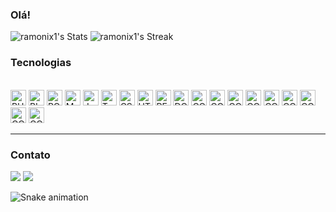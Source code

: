 ### Olá!

![ramonix1's Stats](https://github-readme-stats.vercel.app/api?username=ramonix1&theme=algolia&show_icons=true&hide_border=true&count_private=true)
![ramonix1's Streak](https://github-readme-streak-stats.herokuapp.com/?user=ramonix1&theme=algolia&hide_border=true)

  <!--Tecnologias-->
  <h3>Tecnologias</h3>
  <div style="display: inline_block"><br>
  <img src="https://img.shields.io/badge/FIGMA-282C34?logo=figma&logoColor=3178C6" alt="PHP logo" title="FIGMA" height="25" />
  <img src="https://img.shields.io/badge/BIZAGI-282C34?logo=BIZAGIO&logoColor=3178C6" alt="BIZAGI logo" title="BIZAGI" height="25" />
  <img src="https://img.shields.io/badge/POSTGRESQL-282C34?logo=postgresql&logoColor=3178C6" alt="POSTGRESQL logo" title="POSTGRESQL" height="25" />
  <img src="https://img.shields.io/badge/SQLSERVER-282C34?logo=sql&logoColor=3178C6" alt="MYSQL logo" title="SQL" height="25" />
  <img src="https://img.shields.io/badge/JavaScript-282C34?logo=javascript&logoColor=F7DF1E" alt="JavaScript logo" title="JavaScript" height="25" />
  <img src="https://img.shields.io/badge/POSTMAN-282C34?logo=postman&logoColor=3178C6" alt="TypeScript logo" title="POSTMAN" height="25" />
  <img src="https://img.shields.io/badge/CSS-282C34?logo=css3&logoColor=3178C6" alt="CSS logo" title="CSS" height="25" />
  <img src="https://img.shields.io/badge/HTML5-282C34?logo=html5&logoColor=3178C6" alt="HTML5 logo" title="HTML5" height="25" />
  <img src="https://img.shields.io/badge/SWAGGER-282C34?logo=swagger&logoColor=3178C6" alt="REACT logo" title="SWAGGER" height="25" />
  <img src="https://img.shields.io/badge/DOCKER-282C34?logo=docker&logoColor=3178C6" alt="DOCKER logo" title="DOCKER" height="25" />
  <img src="https://img.shields.io/badge/COMPOSER-282C34?logo=composer&logoColor=3178C6" alt="COMPOSE logo" title="COMPOSE" height="25" />
  <img src="https://img.shields.io/badge/SLACK-282C34?logo=SLACK&logoColor=3178C6" alt="COMPOSE logo" title="COMPOSE" height="25" />
  <img src="https://img.shields.io/badge/REDMINE-282C34?logo=REDMINE&logoColor=3178C6" alt="COMPOSE logo" title="COMPOSE" height="25" />
  <img src="https://img.shields.io/badge/PIPEFY-282C34?logo=PIPEFY&logoColor=3178C6" alt="COMPOSE logo" title="COMPOSE" height="25" />
  <img src="https://img.shields.io/badge/HEFLO-282C34?logo=HEFLO&logoColor=3178C6" alt="COMPOSE logo" title="COMPOSE" height="25" />
  <img src="https://img.shields.io/badge/CUCUMBER-282C34?logo=CUCUMBER&logoColor=3178C6" alt="COMPOSE logo" title="COMPOSE" height="25" />
  <img src="https://img.shields.io/badge/MIRO-282C34?logo=MIRO&logoColor=3178C6" alt="COMPOSE logo" title="COMPOSE" height="25" />
  <img src="https://img.shields.io/badge/LUCIDCHART-282C34?logo=LUCIDCHART&logoColor=3178C6" alt="COMPOSE logo" title="COMPOSE" height="25" />
  <img src="https://img.shields.io/badge/MOODLE-282C34?logo=MOODLE&logoColor=3178C6" alt="COMPOSE logo" title="COMPOSE" height="25" />
  <hr>
  </div>

  <h3>Contato</h3>
  <!--Contato-->
  <div>
  <a href="https://www.linkedin.com/in/ramon-oliveira-40b942b3" target="_blank"><img src="https://img.shields.io/badge/-LinkedIn-%230077B5?style=for-the-badge&logo=linkedin&logoColor=white" target="_blank"></a> 
  <a href = "mailto:ramon.oliveira08@gmail.com"><img src="https://img.shields.io/badge/-Gmail-%23333?style=for-the-badge&logo=gmail&logoColor=white" target="_blank"></a>
  </div>
        
![Snake animation](https://github.com/LuigiGF/LuigiGF/blob/output/github-contribution-grid-snake.svg)
